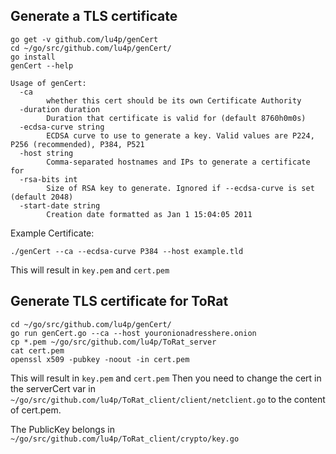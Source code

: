 ## Generate a TLS certificate
```
go get -v github.com/lu4p/genCert
cd ~/go/src/github.com/lu4p/genCert/
go install
genCert --help
```
```
Usage of genCert:
  -ca
    	whether this cert should be its own Certificate Authority
  -duration duration
    	Duration that certificate is valid for (default 8760h0m0s)
  -ecdsa-curve string
    	ECDSA curve to use to generate a key. Valid values are P224, P256 (recommended), P384, P521
  -host string
    	Comma-separated hostnames and IPs to generate a certificate for
  -rsa-bits int
    	Size of RSA key to generate. Ignored if --ecdsa-curve is set (default 2048)
  -start-date string
    	Creation date formatted as Jan 1 15:04:05 2011
```
Example Certificate:
```
./genCert --ca --ecdsa-curve P384 --host example.tld
```
This will result in ```key.pem``` and ```cert.pem```

## Generate TLS certificate for ToRat
```
cd ~/go/src/github.com/lu4p/genCert/
go run genCert.go --ca --host youronionadresshere.onion
cp *.pem ~/go/src/github.com/lu4p/ToRat_server
cat cert.pem
openssl x509 -pubkey -noout -in cert.pem
```
This will result in ```key.pem``` and ```cert.pem```
Then you need to change the cert in the serverCert var in ```~/go/src/github.com/lu4p/ToRat_client/client/netclient.go``` to the content of cert.pem.

The PublicKey belongs in ```~/go/src/github.com/lu4p/ToRat_client/crypto/key.go```
